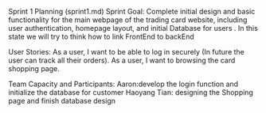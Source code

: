 Sprint 1 Planning (sprint1.md)
Sprint Goal: Complete initial design and basic functionality for the main webpage of the trading card website, 
including user authentication, homepage layout, and initial Database for users . In this state we will try to think how to link FrontEnd to backEnd 


User Stories: 
As a user, I want to be able to log in securely (In future the user can track all their orders).
As a user, I want to browsing the card shopping page.

Team Capacity and Participants: 
Aaron:develop the login function and initialize the database for customer
Haoyang Tian: designing the Shopping page and finish database design


